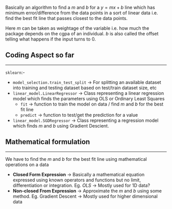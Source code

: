 Basically an algorithm to find a $m$ and $b$ for a  $y = mx+b$ line which has minimum error/difference from the data points in a sort of linear data i.e. find the best fit line that passes closest to the data points.

Here $m$ can be taken as weightage of the variable i.e. how much the package depends on the cgpa of an individual. $b$ is also called the offset telling what happens if the input turns to 0.

## Coding Aspect so far
---
`sklearn`:-
- `model_selection.train_test_split` -> For splitting an available dataset into training and testing dataset based on test/train dataset size, etc
- `linear_model.LinearRegressor` -> Class representing a linear regression model	which finds the parameters using OLS or Ordinary Least Squares
	- `fit` -> function to train the model on data / find $m$ and $b$ for the best fit line
	- `predict` -> function to test/get the prediction for a value
- `linear_model.SGDRegressor` -> Class representing a regression model which finds $m$ and $b$ using Gradient Descient.
## Mathematical formulation
---
We have to find the $m$ and $b$ for the best fit line using mathematical operations on a data
- **Closed Form Expression** -> Basically a mathematical equation expressed using known operators and functions but no limit, differentiation or integration. Eg. *OLS* -> Mostly used for 1D data?
- **Non-closed From Expression** -> Approximate the $m$ and $b$ using some method. Eg. Gradient Descent -> Mostly used for higher dimensional data